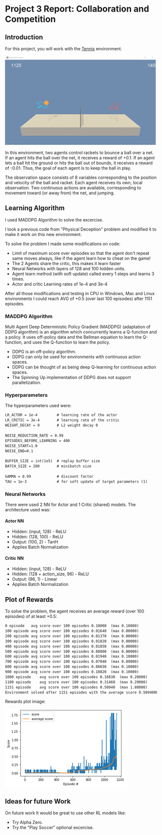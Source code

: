 # Project 3 Report: Collaboration and Competition

## Introduction

For this project, you will work with the [Tennis](https://github.com/Unity-Technologies/ml-agents/blob/master/docs/Learning-Environment-Examples.md#tennis) environment.

![Trained RL Agent](https://github.com/jbagnato/deep-rl-multiagent/blob/main/p3_collab_compet.gif)

In this environment, two agents control rackets to bounce a ball over a net. If an agent hits the ball over the net, it receives a reward of +0.1. If an agent lets a ball hit the ground or hits the ball out of bounds, it receives a reward of -0.01. Thus, the goal of each agent is to keep the ball in play.

The observation space consists of 8 variables corresponding to the position and velocity of the ball and racket. Each agent receives its own, local observation. Two continuous actions are available, corresponding to movement toward (or away from) the net, and jumping.

## Learning Algorithm

I used MADDPG Algorithm to solve the excercise. 

I took a previous code from "Physical Deception" problem and modified it to make it work on this new environment.

To solve the problem I made some modifications on code:

* Limit of maximum score over episodes so that the agent don't repeat same moves always, like if the agent learn how to cheat on the game!
* The 2 Agents share the critic, this makes it learn faster
* Neural Networks with layers of 128 and 100 hidden units.
* Agent learn method (with soft update) called every 1 steps and learns 3 times.
* Actor and critic Learning rates of 1e-4 and 3e-4

After all those modifications and testing in CPU in Windows, Mac and Linux environments I could reach AVG of +0.5 (over last 100 episodes) after 1151 episodes.

### MADDPG Algorithm

Multi Agent Deep Deterministic Policy Gradient (MADDPG) (adaptation of DDPG algorithm) is an algorithm which concurrently learns a Q-function and a policy. It uses off-policy data and the Bellman equation to learn the Q-function, and uses the Q-function to learn the policy.

- DDPG is an off-policy algorithm.
- DDPG can only be used for environments with continuous action spaces.
- DDPG can be thought of as being deep Q-learning for continuous action spaces.
- The Spinning Up implementation of DDPG does not support parallelization.

### Hyperparameters

The hyperparameters used were:

```xml
LR_ACTOR = 1e-4         # learning rate of the actor
LR_CRITIC = 3e-4        # learning rate of the critic
WEIGHT_DECAY = 0        # L2 weight decay 0

NOISE_REDUCTION_RATE = 0.99
EPISODES_BEFORE_LEARNING = 400
NOISE_START=1.0
NOISE_END=0.1

BUFFER_SIZE = int(1e5)  # replay buffer size
BATCH_SIZE = 200        # minibatch size

GAMMA = 0.99            # discount factor
TAU = 1e-3              # for soft update of target parameters (1)

```


### Neural Networks

There were used 2 NN for Actor and 1 Critic (shared) models. The architecture used was:

#### Actor NN

- Hidden: (input, 128) - ReLU
- Hidden: (128, 100) - ReLU
- Output: (100, 2) - TanH
- Applies Batch Normalization

#### Critic NN

- Hidden: (input, 128) - ReLU
- Hidden: (128 + action_size, 96) - ReLU
- Output: (96, 1) - Linear
- Applies Batch Normalization


## Plot of Rewards

To solve the problem, the agent receives an average reward (over 100 episodes) of at least +0.5:

```xml
0 episode	avg score over 100 episodes 0.10000	 (max 0.10000)
100 episode	avg score over 100 episodes 0.01640	 (max 0.00000)
200 episode	avg score over 100 episodes 0.01370	 (max 0.00000)
300 episode	avg score over 100 episodes 0.01820	 (max 0.00000)
400 episode	avg score over 100 episodes 0.01850	 (max 0.00000)
500 episode	avg score over 100 episodes 0.00000	 (max 0.00000)
600 episode	avg score over 100 episodes 0.01940	 (max 0.10000)
700 episode	avg score over 100 episodes 0.07040	 (max 0.09000)
800 episode	avg score over 100 episodes 0.08650	 (max 0.10000)
900 episode	avg score over 100 episodes 0.10820	 (max 0.10000)
1000 episode	avg score over 100 episodes 0.16830	 (max 0.20000)
1100 episode	avg score over 100 episodes 0.31460	 (max 0.29000)
1151 episode	avg score over 100 episodes 0.50940	 (max 1.80000)
Environment solved after 1151 episodes with the average score 0.5094000076502562
```

Rewards plot image:

![Rewards Plot](https://github.com/jbagnato/deep-rl-multiagent/blob/main/p3_score.png)


## Ideas for future Work

On future work It would be great to use other RL models like:

* Try Alpha Zero.
* Try the "Play Soccer" optional excercise.
